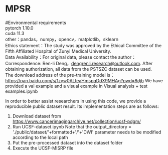 # MPSR 
#Environmental requirements  
pytorch 1.10.0  
cuda 11.3  
other：pandas，numpy，opencv，matplotlib，sklearn  
Ethics statement：The study was approved by the Ethical Committee of the Fifth Affiliated Hospital of Zunyi Medical University.  
Data Availability：For original data, please contact the author：Correspondence: Ren-li Deng，dengrenli.research@outlook.com. After obtaining authorization, all data from the PSTSZC dataset can be used.  
The download address of the pre-training model is：https://pan.baidu.com/s/1zyw0ALteaHmspqDdX9MHAg?pwd=8djb 
We have provided a val example and a visual example in Visual analysis + test examples.ipynb

In order to better assist researchers in using this code, we provide a reproducible public dataset result. Its implementation steps are as follows:
1. Download dataset from https://www.cancerimagingarchive.net/collection/ucsf-pdgm/
2. Run UCSF-dataset.ipynb Note that the output_directory = './public/dataset/'+formatted+'/'+'DWI' parameter needs to be modified according to the local path
3. Put the pre-processed dataset into the dataset folder
4. Execute the UCSF-MISRP file
